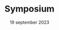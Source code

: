 ---
id: '1'
layout: '../../layouts/BlogPostLayout.astro'
title: 'Symposium'
description: 'Vandaag kwamen er drie sprekers een symposium geven over toegankelijkheid op het web.'
date: '19 september 2023'
speaker: '3 sprekers'
image:
  url: '/assets/images/symposium-q42.jpeg'
  alt: 'Illustration of a person holding a presentation'

intro: 'Vandaag hadden wij een mini symposium over digitale toegankelijkheid. Ik heb hier geleerd over verschillende dingen, zoals soorten beperkingen, en hoe je hier rekening mee kunt houden als Front-Ender.'
quotes:
  quote_one: '"In de theorie werkt het, maar check het ook bij de mensen!"'
  quote_two: '"I am not disabled, the world disables me."'
content:
  paragraph_one: 'Ongeveer de helft van de Nederlanders maakt gebruik van toegankelijkheidsfuncites. Dingen als het aanpassen van de font-size, contrast ratio of bijvoorbeeld text to speech. Het is daarom belangrijk om te focussen op behoeften, en niet op beperkingen.'
  paragraph_two: 'Zien, horen, bewegen, en begrijpen zijn de belangrijkste factoren hierin. Wat als je één van deze dingen niet goed, of helemaal niet kan? Dan is het belangrijk om bijvoorbeeld te zorgen voor een goed werkende site met een screenreader, alles wat je moet kunnen horen moet je ook kunnen zien, met de tab toets moet je door de pagina kunnen navigeren en hou je site simpel, zo is het makkelijker te begrijpen.'
  paragraph_three: 'Dit was het praatje over toegankelijkheid, ik vond het heel interessant om de verschillende sprekers aan te horen, ook omdat ze allemaal een ander verhaal hadden. Ik kijk ernaar uit dit te gaan implementeren in mijn toekomstige projecten.'
---